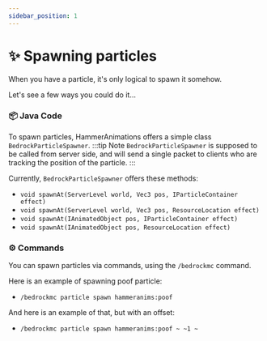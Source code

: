 ```yaml
---
sidebar_position: 1
---
```


# ✨ Spawning particles

When you have a particle, it's only logical to spawn it somehow.

Let's see a few ways you could do it...

### 📦 Java Code

To spawn particles, HammerAnimations offers a simple class `BedrockParticleSpawner`.
:::tip Note
`BedrockParticleSpawner` is supposed to be called from server side, and will send a single packet to clients who are tracking the position of the particle.
:::

Currently, `BedrockParticleSpawner` offers these methods:
- `void spawnAt(ServerLevel world, Vec3 pos, IParticleContainer effect)`
- `void spawnAt(ServerLevel world, Vec3 pos, ResourceLocation effect)`
- `void spawnAt(IAnimatedObject pos, IParticleContainer effect)`
- `void spawnAt(IAnimatedObject pos, ResourceLocation effect)`

### ⚙️ Commands

You can spawn particles via commands, using the `/bedrockmc` command.

Here is an example of spawning poof particle:
- `/bedrockmc particle spawn hammeranims:poof`

And here is an example of that, but with an offset:
- `/bedrockmc particle spawn hammeranims:poof ~ ~1 ~`